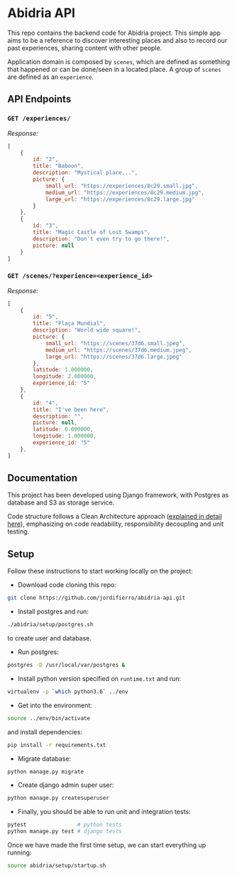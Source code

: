 # Abidria API

This repo contains the backend code for Abidria project.
This simple app aims to be a reference
to discover interesting places
and also to record our past experiences,
sharing content with other people.

Application domain is composed by `scenes`,
which are defined as something that happened
or can be done/seen in a located place.
A group of `scenes` are defined as an `experience`.

## API Endpoints

### `GET /experiences/`

_Response:_
```js
[
    {
        id: "2",
        title: "Baboon",
        description: "Mystical place...",
        picture: {
            small_url: "https://experiences/8c29.small.jpg",
            medium_url: "https://experiences/8c29.medium.jpg",
            large_url: "https://experiences/8c29.large.jpg"
        }
    },
    {
        id: "3",
        title: "Magic Castle of Lost Swamps",
        description: "Don't even try to go there!",
        picture: null
    }
]
```

### `GET /scenes/?experience=<experience_id>`

_Response:_
```js
[
    {
        id: "5",
        title: "Plaça Mundial",
        description: "World wide square!",
        picture: {
            small_url: "https://scenes/37d6.small.jpeg",
            medium_url: "https://scenes/37d6.medium.jpeg",
            large_url: "https://scenes/37d6.large.jpeg"
        },
        latitude: 1.000000,
        longitude: 2.000000,
        experience_id: "5"
    },
    {
        id: "4",
        title: "I've been here",
        description: "",
        picture: null,
        latitude: 0.000000,
        longitude: 1.000000,
        experience_id: "5"
    },
]
```

## Documentation

This project has been developed using Django framework,
with Postgres as database and S3 as storage service.

Code structure follows a Clean Architecture approach
([explained in detail here](http://jordifierro.com/django-clean-architecture)),
emphasizing on code readability, responsibility decoupling
and unit testing.

## Setup

Follow these instructions to start working locally on the project:

* Download code cloning this repo:
```bash
git clone https://github.com/jordifierro/abidria-api.git
```
* Install postgres and run:
```bash
./abidria/setup/postgres.sh
```
to create user and database.
* Run postgres:
```bash
postgres -D /usr/local/var/postgres &
```
* Install python version specified on `runtime.txt`
and run:
```bash
virtualenv -p `which python3.6` ../env
```
* Get into the environment:
```bash
source ../env/bin/activate
```
and install dependencies:
```bash
pip install -r requirements.txt
```
* Migrate database:
```bash
python manage.py migrate
```
* Create django admin super user:
```bash
python manage.py createsuperuser
```
* Finally, you should be able to run unit and integration tests:
```bash
pytest                # python tests
python manage.py test # django tests
```

Once we have made the first time setup,
we can start everything up running:
```bash
source abidria/setup/startup.sh
```
